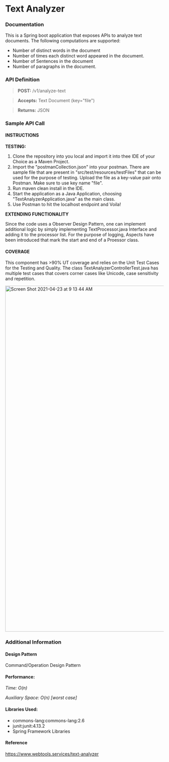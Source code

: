 # Text Analyzer

### Documentation
This is a Spring boot application that exposes APIs to analyze text documents. The following computations are supported:

* Number of distinct words in the document
* Number of times each distinct word appeared in the document.
* Number of Sentences in the document
* Number of paragraphs in the document.

### API Definition

> **POST:** /v1/analyze-text

> **Accepts:** Text Document (key="file")

> **Returns:** JSON

### Sample API Call

#### INSTRUCTIONS

**TESTING:**

1. Clone the repository into you local and import it into thee IDE of your Choice as a Maven Project.
2. Import the "postmanCollection.json" into your postman. There are sample file that are present in "src/test/resources/testFiles" that can be used for the purpose of testing. Upload the file as a key-value pair onto Postman. Make sure to use key name "file". 
3. Run maven clean install in the IDE.
4. Start the application as a Java Application, choosing "TextAnalyzerApplication.java" as the main class.
5. Use Postman to hit the localhost endpoint and Voila!

**EXTENDING FUNCTIONALITY**

Since the code uses a Observer Design Pattern, one can implement additional logic by simply implementing TextProcessor.java Interface and adding it to the processor list.
For the purpose of logging, Aspects have been introduced that mark the start and end of a Proessor class.

#### COVERAGE
This component has >90% UT coverage and relies on the Unit Test Cases for the Testing and Quality. The class TextAnalyzerControllerTest.java has multiple test cases that covers corner cases like Unicode, case sensitivity and repetition.

<img width="1099" alt="Screen Shot 2021-04-23 at 9 13 44 AM" src="https://user-images.githubusercontent.com/20809306/115899923-3aef6200-a414-11eb-9b48-561a406e6373.png">

### Additional Information

#### Design Pattern
Command/Operation Design Pattern

#### Performance:

*Time: O(n)*

*Auxiliary Space: O(n) [worst case]*

#### Libraries Used:
* commons-lang:commons-lang:2.6
* junit:junit:4.13.2
* Spring Framework Libraries


#### Reference
https://www.webtools.services/text-analyzer

